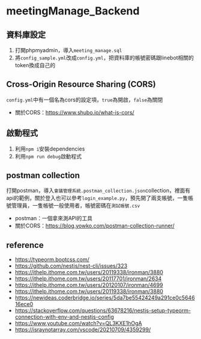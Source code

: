# meetingManage_Backend
## 資料庫設定
1. 打開phpmyadmin，導入`meeting_manage.sql`
2. 將`config_sample.yml`改成`config.yml`，把資料庫的帳號密碼跟linebot相關的token換成自己的
## Cross-Origin Resource Sharing (CORS)
`config.yml`中有一個名為cors的設定項，`true`為開啟，`false`為關閉

- 關於CORS：https://www.shubo.io/what-is-cors/
## 啟動程式
1. 利用`npm i`安裝dependencies
2. 利用`npm run debug`啟動程式
## postman collection
打開postman，導入`會議管理系統.postman_collection.json`collection，裡面有api的範例，關於登入也可以參考`login_example.py`，預先開了兩支帳號，一隻帳號管理員，一隻帳號一般使用者，帳號密碼在`測試帳號.csv`

- postman：一個拿來測API的工具
- 關於CORS：https://blog.yowko.com/postman-collection-runner/
## reference
- https://typeorm.bootcss.com/
- https://github.com/nestjs/nest-cli/issues/323
- https://ithelp.ithome.com.tw/users/20119338/ironman/3880
- https://ithelp.ithome.com.tw/users/20117701/ironman/2634
- https://ithelp.ithome.com.tw/users/20120107/ironman/4699
- https://ithelp.ithome.com.tw/users/20119338/ironman/3880
- https://newideas.coderbridge.io/series/5da7be55424249a291ce0c564616ece0
- https://stackoverflow.com/questions/63678216/nestjs-setup-typeorm-connection-with-env-and-nestjs-config
- https://www.youtube.com/watch?v=QL3KXE1hOgA
- https://israynotarray.com/vscode/20210709/4359299/
